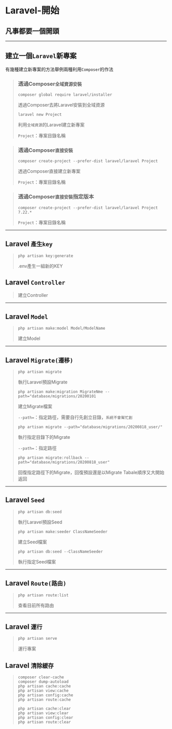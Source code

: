 # Laravel-開始

## 凡事都要一個開頭

---

## 建立一個`Laravel`新專案
有幾種建立新專案的方法舉例兩種利用`Composer`的作法

> ### 透過Composer`全域資源安裝`
>     composer global require laravel/installer
> 透過Composer去將Laravel安裝到全域資源
> 
>     laravel new Project
> 利用`全域資源`的Laravel建立新專案
> 
> `Project`：專案目錄名稱
> 

> ### 透過Composer`直接安裝`
>     composer create-project --prefer-dist laravel/laravel Project
> 透過Composer直接建立新專案
> 
> `Project`：專案目錄名稱

> ### 透過Composer`直接安裝`指定版本
>     composer create-project --prefer-dist laravel/laravel Project 7.22.*
> 
> `Project`：專案目錄名稱

---

## Laravel `產生key`
>     php artisan key:generate
> .env產生一組新的KEY

## Laravel `Controller`
> 建立Controller

---

## Laravel `Model`
>     php artisan make:model Model/ModelName
> 建立Model

---

## Laravel `Migrate(遷移)`
>     php artisan migrate
> 執行Laravel預設Migrate
> 
>     php artisan make:migration MigrateNme --path="database/migrations/20200101
> 建立Migrate檔案
> 
> `--path=`：指定路徑，需要自行先創立目錄，`系統不會幫忙創`
> 
>     php artisan migrate --path="database/migrations/20200818_user/"
> 執行指定目錄下的Migrate
> 
> `--path=`：指定路徑
> 
>     php artisan migrate:rollback --path="database/migrations/20200818_user"
> 回復指定路徑下的Migrate，回復預設還是以Migrate Tabale順序又大開始返回

---

## Laravel `Seed`
>     php artisan db:seed
> 執行Laravel預設Seed
> 
>     php artisan make:seeder ClassNameSeeder
> 建立Seed檔案
> 
>     php artisan db:seed --ClassNameSeeder
> 執行指定Seed檔案

---

## Laravel `Route(路由)`
>     php artisan route:list
> 查看目前所有路由
---

## Laravel `運行`
>     php artisan serve
> 運行專案

## Laravel `清除緩存`
>     composer clear-cache
>     composer dump-autoload
>     php artisan cache:cache
>     php artisan view:cache
>     php artisan config:cache
>     php artisan route:cache
>
>     php artisan cache:clear
>     php artisan view:clear
>     php artisan config:clear
>     php artisan route:clear
